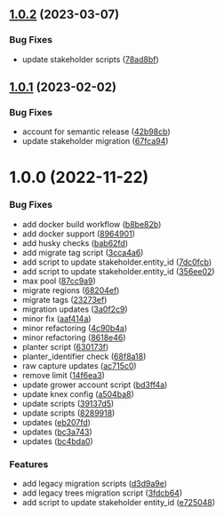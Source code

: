 ## [1.0.2](https://github.com/Greenstand/domain-migration-scripts/compare/v1.0.1...v1.0.2) (2023-03-07)


### Bug Fixes

* update stakeholder scripts ([78ad8bf](https://github.com/Greenstand/domain-migration-scripts/commit/78ad8bf96b9c2a84f9babf326adcbf39903ff51a))

## [1.0.1](https://github.com/Greenstand/domain-migration-scripts/compare/v1.0.0...v1.0.1) (2023-02-02)


### Bug Fixes

* account for semantic release ([42b98cb](https://github.com/Greenstand/domain-migration-scripts/commit/42b98cbcda41e2dcadfdc47eccf4b4e01a784d2f))
* update stakeholder migration ([67fca94](https://github.com/Greenstand/domain-migration-scripts/commit/67fca9491775bb1f342e960f5a23e6812ef46131))

# 1.0.0 (2022-11-22)


### Bug Fixes

* add docker build workflow ([b8be82b](https://github.com/Greenstand/domain-migration-scripts/commit/b8be82b179d48460827164a347ed6b9d1b69ab73))
* add docker support ([8964901](https://github.com/Greenstand/domain-migration-scripts/commit/8964901c133493c25e5cbd917e7a67c6b503e2d1))
* add husky checks ([bab62fd](https://github.com/Greenstand/domain-migration-scripts/commit/bab62fdbfd01b92ee4faf1ca536736abf411be96))
* add migrate tag script ([3cca4a6](https://github.com/Greenstand/domain-migration-scripts/commit/3cca4a6710591f47ae515cbb997431c35768cabe))
* add script to update stakeholder.entity_id ([7dc0fcb](https://github.com/Greenstand/domain-migration-scripts/commit/7dc0fcb32baa2bcacaf8252b95221137debe7b9a))
* add script to update stakeholder.entity_id ([356ee02](https://github.com/Greenstand/domain-migration-scripts/commit/356ee026843035922fc64e10e80fbe05f6910922))
* max pool ([87cc9a9](https://github.com/Greenstand/domain-migration-scripts/commit/87cc9a9bf4232b1fe6f0e16a82a97797c78183c7))
* migrate regions ([68204ef](https://github.com/Greenstand/domain-migration-scripts/commit/68204efee618f574b6fcb89d42f82be7f09d1e58))
* migrate tags ([23273ef](https://github.com/Greenstand/domain-migration-scripts/commit/23273ef6b586296fe808d8a589c8b4bd300ae9c2))
* migration updates ([3a0f2c9](https://github.com/Greenstand/domain-migration-scripts/commit/3a0f2c90cde8dd252546458612c30a122e6031fd))
* minor fix ([aaf414a](https://github.com/Greenstand/domain-migration-scripts/commit/aaf414a7285171bec03cd19bf30cd09cb48d8b92))
* minor refactoring ([4c90b4a](https://github.com/Greenstand/domain-migration-scripts/commit/4c90b4a674d972e851e09c7e27953b7102a6ad79))
* minor refactoring ([8618e46](https://github.com/Greenstand/domain-migration-scripts/commit/8618e462f7f92208261025c32f9b7f10fb179658))
* planter script ([630173f](https://github.com/Greenstand/domain-migration-scripts/commit/630173f7388bbf1f37c4766c0e8fc9fbc326331d))
* planter_identifier check ([68f8a18](https://github.com/Greenstand/domain-migration-scripts/commit/68f8a18235a791616a33e02e9e717123c8ac2980))
* raw capture updates ([ac715c0](https://github.com/Greenstand/domain-migration-scripts/commit/ac715c01fb26ae9b5b3d50aa3c2f9d02377c9898))
* remove limit ([14f6ea3](https://github.com/Greenstand/domain-migration-scripts/commit/14f6ea338d2996de6d1f5175ab5439568333e933))
* update grower account script ([bd3ff4a](https://github.com/Greenstand/domain-migration-scripts/commit/bd3ff4aa8ff51fc3fb602d189e6f483d1ea3fff1))
* update knex config ([a504ba8](https://github.com/Greenstand/domain-migration-scripts/commit/a504ba8c299cffc93ad1b2c49a1e6263d38181ee))
* update scripts ([39137d5](https://github.com/Greenstand/domain-migration-scripts/commit/39137d57ad5d5329a286a435381d2cd445fbff56))
* update scripts ([8289918](https://github.com/Greenstand/domain-migration-scripts/commit/8289918b2ffc437b2a77652a322c76f77a59f2db))
* updates ([eb207fd](https://github.com/Greenstand/domain-migration-scripts/commit/eb207fde225fd1db3a0b6922e317701ba292e01f))
* updates ([bc3a743](https://github.com/Greenstand/domain-migration-scripts/commit/bc3a743377a72ee41aab46e5be232c77bcbe03aa))
* updates ([bc4bda0](https://github.com/Greenstand/domain-migration-scripts/commit/bc4bda07caa6ffe3239ff4d27784c54f34f16445))


### Features

* add legacy migration scripts ([d3d9a9e](https://github.com/Greenstand/domain-migration-scripts/commit/d3d9a9ef49a598c8a64f2a8a3f8cb4a038b45fb2))
* add legacy trees migration script ([3fdcb64](https://github.com/Greenstand/domain-migration-scripts/commit/3fdcb645c2b50b78898d7be9b7c734ea077652c7))
* add script to update stakeholder entity_id ([e725048](https://github.com/Greenstand/domain-migration-scripts/commit/e725048c825bc709b57321facf1258b89111a8d8))
